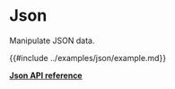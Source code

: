 # Json

Manipulate JSON data.

{{#include ../examples/json/example.md}}

[**Json API reference**](../reference/modules/json.md)
